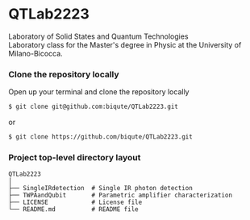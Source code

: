 # QTLab2223
Laboratory of Solid States and Quantum Technologies  
Laboratory class for the Master's degree in Physic at the University of Milano-Bicocca.


### Clone the repository locally
Open up your terminal and clone the repository locally
```bash
$ git clone git@github.com:biqute/QTLab2223.git
```
or
```bash
$ git clone https://github.com/biqute/QTLab2223.git
```

### Project top-level directory layout
    
    QTLab2223
    │  
    ├── SingleIRdetection  # Single IR photon detection
    ├── TWPAandQubit       # Parametric amplifier characterization   
    ├── LICENSE            # License file
    └── README.md          # README file
